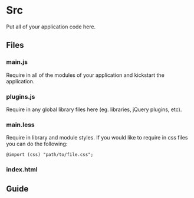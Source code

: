 Src
===

Put all of your application code here.

## Files

### main.js
Require in all of the modules of your application and kickstart the application.

### plugins.js
Require in any global library files here (eg. libraries, jQuery plugins, etc).

### main.less
Require in library and module styles. If you would like to require in css files you can do the following:

```less
@import (css) "path/to/file.css";
```

### index.html


## Guide

